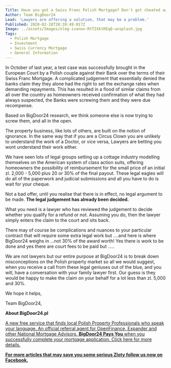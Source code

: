 ```yaml
---
Title: Have you got a Swiss Franc Polish Mortgage? Don't get cheated again!
Author: Team BigDoor24
Lead: 'Lawyers are offering a solution, that may be a problem.'
Published: 2020-02-28T20:39:49.017Z
Image: ../assets/Images/oleg-ivanov-RtTIXktREqQ-unsplash.jpg
Tags:
  - Polish Mortgage
  - Investment
  - Swiss Currency Mortgage
  - General Information
---
```

In October of last year, a test case was successfully brought in the European Court by a Polish couple against their Bank over the terms of their Swiss Franc Mortgage. A complicated judgement that essentially denied the banks claim they they alone had the right to set the exchange rates when demanding repayments. This has resulted in a flood of similar claims from all over the country as homeowners received confirmation of what they had always suspected, the Banks were screwing them and they were due recompense.

Based on BigDoor24 research, we think someone else is now trying to screw them, and all in the open.

The property business, like lots of others, are built on the notion of ignorance. In the same way that if you are a Circus Clown you are unlikely to understand the work of a Doctor, or vice versa, Lawyers are betting you wont understand their work either.

We have seen lots of legal groups setting up a cottage industry modelling themselves on the American system of class action suits, offering homeowners the possibility of reimbursement for the small price of an initial zl. 2,000 - 5,000 plus 20 or 30% of the final payout. These legal eagles will do all of the paperwork and judicial submissions and all you have to do is wait for your cheque. 

Not a bad offer, until you realise that there is in effect, no legal argument to be made. **The legal judgement has already been decided.** 

What you need is a lawyer who has reviewed the judgement to decide whether you qualify for a refund or not. Assuming you do, then the lawyer simply enters the claim to the court and sits back. 

There may of course be complications and nuances to your particular contract that will require some extra legal work but ....and here is where BigDoor24 weighs in ...not 30% of the award worth! Yes there is work to be done and yes there are court fees to be paid but .....

We are not lawyers but our entire purpose at BigDoor24 is to break down misconceptions on the Polish property market so all we would suggest, when you receive a call from these legal geniuses out of the blue, and you will, have a conversation with your family lawyer first. Our guess is they would be happy to make the claim on your behalf for a lot less than zl. 5,000 and 30%.

We hope it helps,

Team BigDoor24,

**About BigDoor24.pl**

[A new free service that finds local Polish Property Professionals who speak your language. An official referral agent for OpenFinance, Expander and other National Mortgage Advisors, **BigDoor24 Pays You** when you successfully complete your mortgage application. Click here for more details.](https://bigdoor24.pl/)

**[For more articles that may save you some serious Zloty follow us now on Facebook.](https://www.facebook.com/bigdoor24/)**
